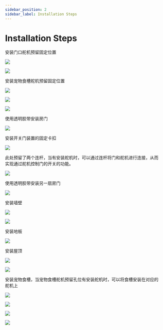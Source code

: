 ```yaml
---
sidebar_position: 2
sidebar_label: Installation Steps
---
```


# Installation Steps

安装门口舵机预留固定位置

![](./images/smart-home-material-pack-02.png)

![](./images/smart-home-material-pack-03.png)

安装宠物食槽舵机预留固定位置

![](./images/smart-home-material-pack-04.png)

![](./images/smart-home-material-pack-05.png)

![](./images/smart-home-material-pack-06.png)

使用透明胶带安装房门

![](./images/smart-home-material-pack-07.png)

安装开关门装置的固定卡扣

![](./images/smart-home-material-pack-08.png)

此处预留了两个连杆，当有安装舵机时，可以通过连杆将门和舵机进行连接，从而实现通过舵机控制门的开关的功能。

![](./images/smart-home-material-pack-09.png)

使用透明胶带安装另一扇房门

![](./images/smart-home-material-pack-10.png)

安装墙壁

![](./images/smart-home-material-pack-11.png)

![](./images/smart-home-material-pack-12.png)

安装地板

![](./images/smart-home-material-pack-13.png)

安装屋顶

![](./images/smart-home-material-pack-14.png)

![](./images/smart-home-material-pack-15.png)

安装宠物食槽，当宠物食槽舵机预留孔位有安装舵机时，可以将食槽安装在对应的舵机上

![](./images/smart-home-material-pack-16.png)

![](./images/smart-home-material-pack-17.png)

![](./images/smart-home-material-pack-18.png)

![](./images/smart-home-material-pack-19.png)
